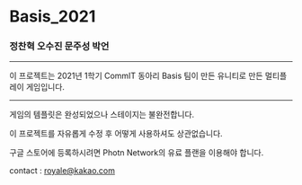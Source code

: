 # Basis_2021
### 정찬혁 오수진 문주성 박언
* * *
이 프로젝트는 2021년 1학기 CommIT 동아리 Basis 팀이 만든
유니티로 만든 멀티플레이 게임입니다.
* * *
게임의 템플릿은 완성되었으나 스테이지는 불완전합니다.

이 프로젝트를 자유롭게 수정 후 어떻게 사용하셔도 상관없습니다.

구글 스토어에 등록하시려면 Photn Network의 유료 플랜을 이용해야 합니다.

contact : royale@kakao.com
